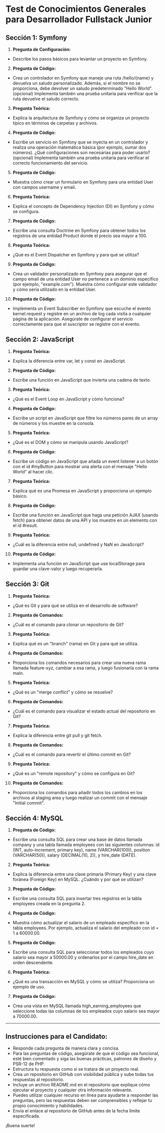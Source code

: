 # Test de Conocimientos Generales para Desarrollador Fullstack Junior

## Sección 1: Symfony

1. **Pregunta de Configuración:**

- Describe los pasos básicos para levantar un proyecto en Symfony.

2. **Pregunta de Código:**

- Crea un controlador en Symfony que maneje una ruta /hello/{name} y devuelva un saludo personalizado. Además, si el nombre no se proporciona, debe devolver un saludo predeterminado "Hello World". (opcional) Implementa también una prueba unitaria para verificar que la ruta devuelve el saludo correcto.

3. **Pregunta Teórica:**

- Explica la arquitectura de Symfony y cómo se organiza un proyecto típico en términos de carpetas y archivos.

4. **Pregunta de Código:**

- Escribe un servicio en Symfony que se inyecta en un controlador y realiza una operación matemática básica (por ejemplo, sumar dos números). ¿Qué configuraciones son necesarias para poder usarlo? (opcional) Implementa también una prueba unitaria para verificar el correcto funcionamiento del servicio.

5. **Pregunta de Código:**

- Muestra cómo crear un formulario en Symfony para una entidad User con campos username y email.

6. **Pregunta Teórica:**

- Explica el concepto de Dependency Injection (DI) en Symfony y cómo se configura.

7. **Pregunta de Código:**

- Escribe una consulta Doctrine en Symfony para obtener todos los registros de una entidad Product donde el precio sea mayor a 100.

8. **Pregunta Teórica:**

- ¿Qué es el Event Dispatcher en Symfony y para qué se utiliza?

9. **Pregunta de Código:**

- Crea un validador personalizado en Symfony para asegurar que el campo email de una entidad User no pertenece a un dominio específico (por ejemplo, "example.com"). Muestra cómo configurar este validador y cómo sería utilizado en la entidad User.

10. **Pregunta de Código:**

- Implementa un Event Subscriber en Symfony que escuche el evento kernel.request y registre en un archivo de log cada visita a cualquier página de la aplicación. Asegúrate de configurar el servicio correctamente para que el suscriptor se registre con el evento.

## Sección 2: JavaScript

1. **Pregunta Teórica:**

- Explica la diferencia entre var, let y const en JavaScript.

2. **Pregunta de Código:**

- Escribe una función en JavaScript que invierta una cadena de texto.

3. **Pregunta Teórica:**

- ¿Qué es el Event Loop en JavaScript y cómo funciona?

4. **Pregunta de Código:**

- Escribe un script en JavaScript que filtre los números pares de un array de números y los muestre en la consola.

5. **Pregunta Teórica:**

- ¿Qué es el DOM y cómo se manipula usando JavaScript?

6. **Pregunta de Código:**

- Escribe un código en JavaScript que añada un event listener a un botón con el id #myButton para mostrar una alerta con el mensaje "Hello World" al hacer clic.

7. **Pregunta Teórica:**

- Explica qué es una Promesa en JavaScript y proporciona un ejemplo básico.

8. **Pregunta de Código:**

- Escribe una función en JavaScript que haga una petición AJAX (usando fetch) para obtener datos de una API y los muestre en un elemento con el id #result.

9. **Pregunta Teórica:**

- ¿Cuál es la diferencia entre null, undefined y NaN en JavaScript?

10. **Pregunta de Código:**

- Implementa una función en JavaScript que use localStorage para guardar una clave-valor y luego recuperarla.

## Sección 3: Git

1. **Pregunta Teórica:**

- ¿Qué es Git y para qué se utiliza en el desarrollo de software?

2. **Pregunta de Comandos:**

- ¿Cuál es el comando para clonar un repositorio de Git?

3. **Pregunta Teórica:**

- Explica qué es un "branch" (rama) en Git y para qué se utiliza.

4. **Pregunta de Comandos:**

- Proporciona los comandos necesarios para crear una nueva rama llamada feature-xyz, cambiar a esa rama, y luego fusionarla con la rama main.

5. **Pregunta Teórica:**

- ¿Qué es un "merge conflict" y cómo se resuelve?

6. **Pregunta de Comandos:**

- ¿Cuál es el comando para visualizar el estado actual del repositorio en Git?

7. **Pregunta Teórica:**

- Explica la diferencia entre git pull y git fetch.

8. **Pregunta de Comandos:**

- ¿Cuál es el comando para revertir el último commit en Git?

9. **Pregunta Teórica:**

- ¿Qué es un "remote repository" y cómo se configura en Git?

10. **Pregunta de Comandos:**

- Proporciona los comandos para añadir todos los cambios en los archivos al staging area y luego realizar un commit con el mensaje "Initial commit".

## Sección 4: MySQL

1. **Pregunta de Código:**

- Escribe una consulta SQL para crear una base de datos llamada company y una tabla llamada employees con las siguientes columnas: id (INT, auto-increment, primary key), name (VARCHAR(100)), position (VARCHAR(50)), salary (DECIMAL(10, 2)), y hire_date (DATE).

2. **Pregunta Teórica:**

- Explica la diferencia entre una clave primaria (Primary Key) y una clave foránea (Foreign Key) en MySQL. ¿Cuándo y por qué se utilizan?

3. **Pregunta de Código:**

- Escribe una consulta SQL para insertar tres registros en la tabla employees creada en la pregunta 2.

4. **Pregunta de Código:**

- Muestra cómo actualizar el salario de un empleado específico en la tabla employees. Por ejemplo, actualiza el salario del empleado con id = 1 a 60000.00.

5. **Pregunta de Código:**

- Escribe una consulta SQL para seleccionar todos los empleados cuyo salario sea mayor a 50000.00 y ordenarlos por el campo hire_date en orden descendente.

6. **Pregunta Teórica:**

- ¿Qué es una transacción en MySQL y cómo se utiliza? Proporciona un ejemplo de uso.

7. **Pregunta de Código:**

- Crea una vista en MySQL llamada high_earning_employees que seleccione todas las columnas de los empleados cuyo salario sea mayor a 70000.00.

---

## Instrucciones para el Candidato:

- Responde cada pregunta de manera clara y concisa.
- Para las preguntas de código, asegúrate de que el código sea funcional, esté bien comentado y siga las buenas prácticas, patrones de diseño y PSR-12 de PHP.
- Estructura tu respuesta como si se tratara de un proyecto real.
- Crea un repositorio en GitHub con visibilidad pública y sube todas tus respuestas al repositorio.
- Incluye un archivo README.md en el repositorio que explique cómo ejecutar el proyecto y cualquier otra información relevante.
- Puedes utilizar cualquier recurso en línea para ayudarte a responder las preguntas, pero las respuestas deben ser comprensibles y reflejar tu propio conocimiento y habilidades.
- Envía el enlace al repositorio de GitHub antes de la fecha límite especificada.

¡Buena suerte!
